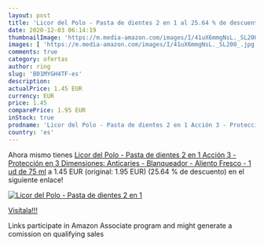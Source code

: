 ```yaml
---
layout: post
title: 'Licor del Polo - Pasta de dientes 2 en 1 al 25.64 % de descuento'
date: 2020-12-03 06:14:19
thumbnailImage: 'https://m.media-amazon.com/images/I/41uX6mmgNsL._SL200_.jpg'
images: [ 'https://m.media-amazon.com/images/I/41uX6mmgNsL._SL200_.jpg' ]
comments: true
category: ofertas
author: ring
slug: 'B01MYGH4TF-es'
description:
actualPrice: 1.45 EUR
currency: EUR
price: 1.45
comparePrice: 1.95 EUR
inStock: true
prodname: 'Licor del Polo - Pasta de dientes 2 en 1 Acción 3 - Protección en 3 Dimensiones: Anticaries - Blanqueador - Aliento Fresco - 1 ud de 75 ml'
country: 'es'
---
```


Ahora mismo tienes [Licor del Polo - Pasta de dientes 2 en 1 Acción 3 - Protección en 3 Dimensiones: Anticaries - Blanqueador - Aliento Fresco - 1 ud de 75 ml](https://www.amazon.es/dp/B01MYGH4TF/?tag=tolees-21) a 1.45 EUR (original: 1.95 EUR) (25.64 %  de descuento) en el siguiente enlace!

[![Licor del Polo - Pasta de dientes 2 en 1](https://m.media-amazon.com/images/I/41uX6mmgNsL._SL200_.jpg)](https://www.amazon.es/dp/B01MYGH4TF/?tag=tolees-21)

[Visítala!!!](https://www.amazon.es/dp/B01MYGH4TF/?tag=tolees-21)

Links participate in Amazon Associate program and might generate a comission on qualifying sales
